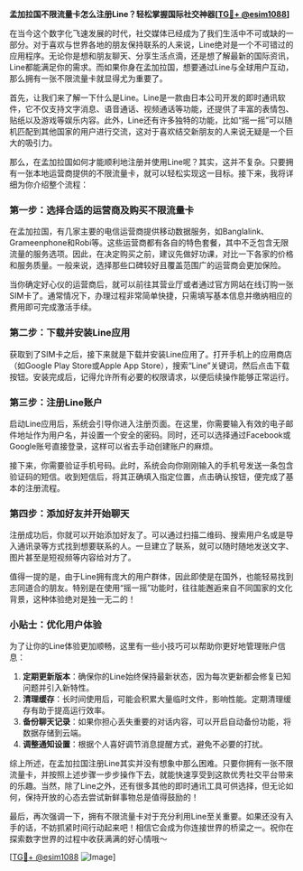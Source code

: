 **孟加拉国不限流量卡怎么注册Line？轻松掌握国际社交神器[[TG💪+ @esim1088](https://t.me/s/esim1088)]**

在当今这个数字化飞速发展的时代，社交媒体已经成为了我们生活中不可或缺的一部分。对于喜欢与世界各地的朋友保持联系的人来说，Line绝对是一个不可错过的应用程序。无论你是想和朋友聊天、分享生活点滴，还是想了解最新的国际资讯，Line都能满足你的需求。而如果你身在孟加拉国，想要通过Line与全球用户互动，那么拥有一张不限流量卡就显得尤为重要了。

首先，让我们来了解一下什么是Line。Line是一款由日本公司开发的即时通讯软件，它不仅支持文字消息、语音通话、视频通话等功能，还提供了丰富的表情包、贴纸以及游戏等娱乐内容。此外，Line还有许多独特的功能，比如“摇一摇”可以随机匹配到其他国家的用户进行交流，这对于喜欢结交新朋友的人来说无疑是一个巨大的吸引力。

那么，在孟加拉国如何才能顺利地注册并使用Line呢？其实，这并不复杂。只要拥有一张本地运营商提供的不限流量卡，就可以轻松实现这一目标。接下来，我将详细为你介绍整个流程：

### 第一步：选择合适的运营商及购买不限流量卡

在孟加拉国，有几家主要的电信运营商提供移动数据服务，如Banglalink、Grameenphone和Robi等。这些运营商都有各自的特色套餐，其中不乏包含无限流量的服务选项。因此，在决定购买之前，建议先做好功课，对比一下各家的价格和服务质量。一般来说，选择那些口碑较好且覆盖范围广的运营商会更加保险。

当你确定好心仪的运营商后，就可以前往其营业厅或者通过官方网站在线订购一张SIM卡了。通常情况下，办理过程非常简单快捷，只需填写基本信息并缴纳相应的费用即可完成激活手续。

### 第二步：下载并安装Line应用

获取到了SIM卡之后，接下来就是下载并安装Line应用了。打开手机上的应用商店（如Google Play Store或Apple App Store），搜索“Line”关键词，然后点击下载按钮。安装完成后，记得允许所有必要的权限请求，以便后续操作能够正常运行。

### 第三步：注册Line账户

启动Line应用后，系统会引导你进入注册页面。在这里，你需要输入有效的电子邮件地址作为用户名，并设置一个安全的密码。同时，还可以选择通过Facebook或Google账号直接登录，这样可以省去手动创建账户的麻烦。

接下来，你需要验证手机号码。此时，系统会向你刚刚输入的手机号发送一条包含验证码的短信。收到短信后，将其正确填入指定位置，点击确认按钮，便完成了基本的注册流程。

### 第四步：添加好友并开始聊天

注册成功后，你就可以开始添加好友了。可以通过扫描二维码、搜索用户名或是导入通讯录等方式找到想要联系的人。一旦建立了联系，就可以随时随地发送文字、图片甚至是短视频等内容给对方了。

值得一提的是，由于Line拥有庞大的用户群体，因此即使是在国外，也能轻易找到志同道合的朋友。特别是在使用“摇一摇”功能时，往往能邂逅来自不同国家的文化背景，这种体验绝对是独一无二的！

### 小贴士：优化用户体验

为了让你的Line体验更加顺畅，这里有一些小技巧可以帮助你更好地管理账户信息：

1. **定期更新版本**：确保你的Line始终保持最新状态，因为每次更新都会修复已知问题并引入新特性。
2. **清理缓存**：长时间使用后，可能会积累大量临时文件，影响性能。定期清理缓存有助于提高运行效率。
3. **备份聊天记录**：如果你担心丢失重要的对话内容，可以开启自动备份功能，将数据存储到云端。
4. **调整通知设置**：根据个人喜好调节消息提醒方式，避免不必要的打扰。

综上所述，在孟加拉国注册Line其实并没有想象中那么困难。只要你拥有一张不限流量卡，并按照上述步骤一步步操作下去，就能快速享受到这款优秀社交平台带来的乐趣。当然，除了Line之外，还有很多其他的即时通讯工具可供选择，但无论如何，保持开放的心态去尝试新鲜事物总是值得鼓励的！

最后，再次强调一下，拥有不限流量卡对于充分利用Line至关重要。如果还没有入手的话，不妨抓紧时间行动起来吧！相信它会成为你连接世界的桥梁之一。祝你在探索数字世界的过程中收获满满的好心情哦～

[[TG💪+ @esim1088](https://t.me/s/esim1088) ![Image](https://i.postimg.cc/4NQfJmqS/Snipaste-2025-05-13-00-14-12.png)]